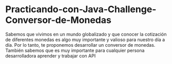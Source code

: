 # Practicando-con-Java-Challenge-Conversor-de-Monedas
Sabemos que vivimos en un mundo globalizado y que conocer la cotización de diferentes monedas es algo muy importante y valioso para nuestro día a día. Por lo tanto, te proponemos desarrollar un conversor de monedas. También sabemos que es muy importante para cualquier persona desarrolladora aprender y trabajar con API
